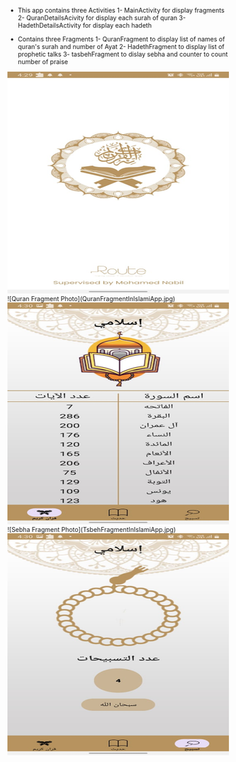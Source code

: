* This app contains three Activities 
1- MainActivity for display fragments
2- QuranDetailsAcivity for display each surah of quran 
3- HadethDetailsActivity for display each hadeth

* Contains three Fragments
1- QuranFragment to display list of names of quran's surah and number of Ayat
2- HadethFragment to display list of prophetic talks
3- tasbehFragment to dislay sebha and counter to count number of praise 




<img src="SplashScreenInIslamiApp.jpg" alt="Splash Screen Photo" width="500" height="500">
![Quran Fragment Photo](QuranFragmentInIslamiApp.jpg)
<img src="QuranFragmentInIslamiApp.jpg" alt="Quran Fragment Photo" width="500" height="500">
![Sebha Fragment Photo](TsbehFragmentInIslamiApp.jpg)
<img src="TsbehFragmentInIslamiApp.jpg" alt="Sebha Fragment Photo" width="500" height="500">
